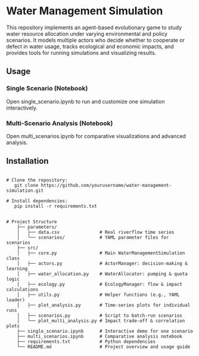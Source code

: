 # Water Management Simulation

This repository implements an agent-based evolutionary game to study water resource allocation under varying environmental and policy scenarios. It models multiple actors who decide whether to cooperate or defect in water usage, tracks ecological and economic impacts, and provides tools for running simulations and visualizing results.

## Usage
### Single Scenario (Notebook)
Open single_scenario.ipynb to run and customize one simulation interactively.

### Multi-Scenario Analysis (Notebook)
Open multi_scenarios.ipynb for comparative visualizations and advanced analysis.

## Installation

```shell

# Clone the repository:
   git clone https://github.com/yourusername/water-management-simulation.git

# Install dependencies:
   pip install -r requirements.txt


# Project Structure
    ├── parameters/
    │   ├── data.csv               # Real riverflow time series
    │   └── scenarios/             # YAML parameter files for scenarios
    ├── src/
    │   ├── core.py                # Main WaterManagementSimulation class
    │   ├── actors.py              # ActorManager: decision-making & learning
    │   ├── water_allocation.py    # WaterAllocator: pumping & quota logic
    │   ├── ecology.py             # EcologyManager: flow & impact calculations
    │   ├── utils.py               # Helper functions (e.g., YAML loader)
    │   ├── plot_analysis.py       # Time-series plots for individual runs
    │   ├── scenarios.py           # Script to batch-run scenarios
    │   └── plot_multi_analysis.py # Impact trade-off & correlation plots
    ├── single_scenario.ipynb      # Interactive demo for one scenario
    ├── multi_scenarios.ipynb      # Comparative analysis notebook
    ├── requirements.txt           # Python dependencies
    └── README.md                  # Project overview and usage guide